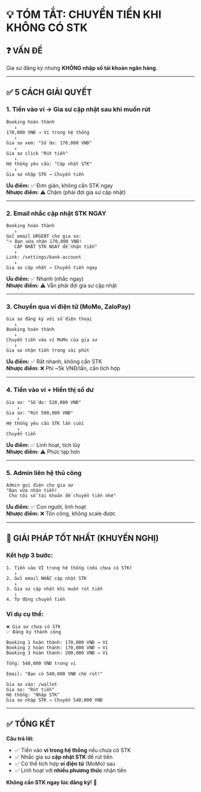 # 💡 TÓM TẮT: CHUYỂN TIỀN KHI KHÔNG CÓ STK

## ❓ VẤN ĐỀ

Gia sư đăng ký nhưng **KHÔNG nhập số tài khoản ngân hàng**.

---

## ✅ 5 CÁCH GIẢI QUYẾT

### **1. Tiền vào ví → Gia sư cập nhật sau khi muốn rút**

```
Booking hoàn thành
   ↓
170,000 VNĐ → Ví trong hệ thống
   ↓
Gia sư xem: "Số dư: 170,000 VNĐ"
   ↓
Gia sư click "Rút tiền"
   ↓
Hệ thống yêu cầu: "Cập nhật STK"
   ↓
Gia sư nhập STK → Chuyển tiền
```

**Ưu điểm:** ✅ Đơn giản, không cần STK ngay  
**Nhược điểm:** ⚠️ Chậm (phải đợi gia sư cập nhật)

---

### **2. Email nhắc cập nhật STK NGAY**

```
Booking hoàn thành
   ↓
Gửi email URGENT cho gia sư:
"🔥 Bạn vừa nhận 170,000 VNĐ! 
   CẬP NHẬT STK NGAY để nhận tiền"
   ↓
Link: /settings/bank-account
   ↓
Gia sư cập nhật → Chuyển tiền ngay
```

**Ưu điểm:** ✅ Nhanh (nhắc ngay)  
**Nhược điểm:** ⚠️ Vẫn phải đợi gia sư cập nhật

---

### **3. Chuyển qua ví điện tử (MoMo, ZaloPay)**

```
Gia sư đăng ký với số điện thoại
   ↓
Booking hoàn thành
   ↓
Chuyển tiền vào ví MoMo của gia sư
   ↓
Gia sư nhận tiền trong vài phút
```

**Ưu điểm:** ✅ Rất nhanh, không cần STK  
**Nhược điểm:** ❌ Phí ~5k VNĐ/lần, cần tích hợp

---

### **4. Tiền vào ví + Hiển thị số dư**

```
Gia sư: "Số dư: 520,000 VNĐ"
    ↓
Gia sư: "Rút 500,000 VNĐ"
    ↓
Hệ thống yêu cầu STK lần cuối
    ↓
Chuyển tiền
```

**Ưu điểm:** ✅ Linh hoạt, tích lũy  
**Nhược điểm:** ⚠️ Phức tạp hơn

---

### **5. Admin liên hệ thủ công**

```
Admin gọi điện cho gia sư
"Bạn vừa nhận tiền! 
 Cho tôi số tài khoản để chuyển tiền nhé"
```

**Ưu điểm:** ✅ Con người, linh hoạt  
**Nhược điểm:** ❌ Tốn công, không scale được

---

## 🎯 GIẢI PHÁP TỐT NHẤT (KHUYẾN NGHỊ)

### **Kết hợp 3 bước:**

```
1. Tiền vào VÍ trong hệ thống (nếu chưa có STK)
   ↓
2. Gửi email NHẮC cập nhật STK
   ↓
3. Gia sư cập nhật khi muốn rút tiền
   ↓
4. Tự động chuyển tiền
```

### **Ví dụ cụ thể:**

```
❌ Gia sư chưa có STK
✅ Đăng ký thành công

Booking 1 hoàn thành: 170,000 VNĐ → Ví
Booking 2 hoàn thành: 170,000 VNĐ → Ví  
Booking 3 hoàn thành: 200,000 VNĐ → Ví

Tổng: 540,000 VNĐ trong ví

Email: "Bạn có 540,000 VNĐ chờ rút!"

Gia sư vào: /wallet
Gia sư: "Rút tiền"
Hệ thống: "Nhập STK"
Gia sư nhập STK → Chuyển 540,000 VNĐ
```

---

## ✅ TỔNG KẾT

**Câu trả lời:**
- ✅ Tiền vào **ví trong hệ thống** nếu chưa có STK
- ✅ Nhắc gia sư **cập nhật STK** để rút tiền
- ✅ Có thể tích hợp **ví điện tử** (MoMo) sau
- ✅ Linh hoạt với **nhiều phương thức** nhận tiền

**Không cần STK ngay lúc đăng ký!** 🎉

